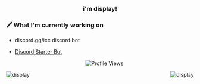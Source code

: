 <br>
<h3 align=center>i'm display!</h3>


### 🖊 What I'm currently working on
- discord.gg/icc discord bot
- [Discord Starter Bot](https://github.com/xdisplay/Discord-Starter-bot)

  <p align="center">
    <img src="https://komarev.com/ghpvc/?username=xdisplay" alt="Profile Views">
  </p>
</a>

<p><img align="left" src="https://github-readme-stats.vercel.app/api?username=xdisplay&show_icons=true&theme=cobalt&count_private=true)" alt="display" /></p>

<p></p>

<img align="right" src="https://github-readme-stats.vercel.app/api/top-langs/?username=xdisplay&show_icons=true&theme=cobalt&count_private=true)" alt="display" />
<p></p>
<h3 align=center> </h3>
